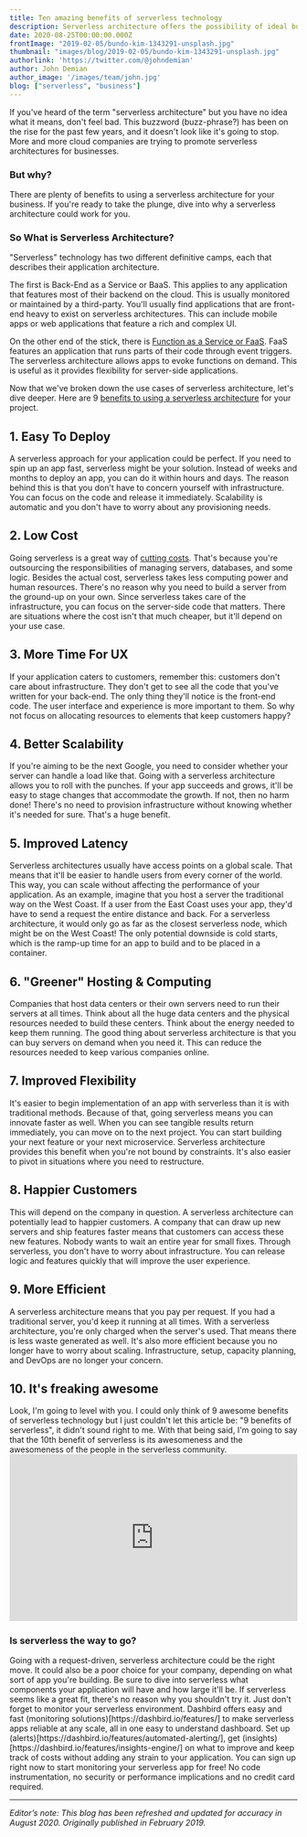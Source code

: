 ```yaml
---
title: Ten amazing benefits of serverless technology
description: Serverless architecture offers the possibility of ideal business implementations by doing the hard work for you. Here are some pros and cons you should consider.
date: 2020-08-25T00:00:00.000Z
frontImage: "2019-02-05/bundo-kim-1343291-unsplash.jpg"
thumbnail: "images/blog/2019-02-05/bundo-kim-1343291-unsplash.jpg"
authorlink: 'https://twitter.com/@johndemian'
author: John Demian
author_image: '/images/team/john.jpg'
blog: ["serverless", "business"]
---
```



If you've heard of the term "serverless architecture" but you have no idea what it means, don't feel bad. This buzzword (buzz-phrase?) has been on the rise for the past few years, and it doesn't look like it's going to stop. More and more cloud companies are trying to promote serverless architectures for businesses.

<h3>But why?</h3>

There are plenty of benefits to using a serverless architecture for your business. If you're ready to take the plunge, dive into why a serverless architecture could work for you.

<h3>So What is Serverless Architecture?</h3>
"Serverless" technology has two different definitive camps, each that describes their application architecture.

The first is Back-End as a Service or BaaS. This applies to any application that features most of their backend on the cloud. This is usually monitored or maintained by a third-party. You'll usually find applications that are front-end heavy to exist on serverless architectures. This can include mobile apps or web applications that feature a rich and complex UI.

On the other end of the stick, there is <a href="https://dashbird.io/blog/what-is-faas-function-as-a-service/">Function as a Service or FaaS</a>. FaaS features an application that runs parts of their code through event triggers. The serverless architecture allows apps to evoke functions on demand. This is useful as it provides flexibility for server-side applications.

Now that we've broken down the use cases of serverless architecture, let's dive deeper. Here are 9 <a href="https://dashbird.io/knowledge-base/basic-concepts/serverless-advantages-and-use-cases/">benefits to using a serverless architecture</a> for your project.

<h2>1. Easy To Deploy</h2>
A serverless approach for your application could be perfect. If you need to spin up an app fast, serverless might be your solution. Instead of weeks and months to deploy an app, you can do it within hours and days. The reason behind this is that you don't have to concern yourself with infrastructure. You can focus on the code and release it immediately. Scalability is automatic and you don't have to worry about any provisioning needs.

<h2>2. Low Cost</h2>
Going serverless is a great way of <a href="https://dzone.com/articles/the-great-serverless-cost-debate-serverless-costle">cutting costs</a>. That's because you're outsourcing the responsibilities of managing servers, databases, and some logic. Besides the actual cost, serverless takes less computing power and human resources. There's no reason why you need to build a server from the ground-up on your own. Since serverless takes care of the infrastructure, you can focus on the server-side code that matters. There are situations where the cost isn't that much cheaper, but it'll depend on your use case.

<h2>3. More Time For UX</h2>
If your application caters to customers, remember this: customers don't care about infrastructure. They don't get to see all the code that you've written for your back-end. The only thing they'll notice is the front-end code. The user interface and experience is more important to them. So why not focus on allocating resources to elements that keep customers happy?

<h2>4. Better Scalability</h2>
If you're aiming to be the next Google, you need to consider whether your server can handle a load like that. Going with a serverless architecture allows you to roll with the punches. If your app succeeds and grows, it'll be easy to stage changes that accommodate the growth. If not, then no harm done! There's no need to provision infrastructure without knowing whether it's needed for sure. That's a huge benefit.

<h2>5. Improved Latency</h2>
Serverless architectures usually have access points on a global scale. That means that it'll be easier to handle users from every corner of the world. This way, you can scale without affecting the performance of your application. As an example, imagine that you host a server the traditional way on the West Coast. If a user from the East Coast uses your app, they'd have to send a request the entire distance and back. For a serverless architecture, it would only go as far as the closest serverless node, which might be on the West Coast! The only potential downside is cold starts, which is the ramp-up time for an app to build and to be placed in a container.

<h2>6. "Greener" Hosting & Computing</h2>
Companies that host data centers or their own servers need to run their servers at all times. Think about all the huge data centers and the physical resources needed to build these centers. Think about the energy needed to keep them running. The good thing about serverless architecture is that you can buy servers on demand when you need it. This can reduce the resources needed to keep various companies online.

<h2>7. Improved Flexibility</h2>
It's easier to begin implementation of an app with serverless than it is with traditional methods. Because of that, going serverless means you can innovate faster as well. When you can see tangible results return immediately, you can move on to the next project. You can start building your next feature or your next microservice. Serverless architecture provides this benefit when you're not bound by constraints. It's also easier to pivot in situations where you need to restructure.

<h2>8. Happier Customers</h2>
This will depend on the company in question. A serverless architecture can potentially lead to happier customers. A company that can draw up new servers and ship features faster means that customers can access these new features. Nobody wants to wait an entire year for small fixes. Through serverless, you don't have to worry about infrastructure. You can release logic and features quickly that will improve the user experience.

<h2>9. More Efficient</h2>
A serverless architecture means that you pay per request. If you had a traditional server, you'd keep it running at all times. With a serverless architecture, you're only charged when the server's used. That means there is less waste generated as well. It's also more efficient because you no longer have to worry about scaling. Infrastructure, setup, capacity planning, and DevOps are no longer your concern.

<h2>10. It's freaking awesome</h2>
Look, I'm going to level with you.  I could only think of 9 awesome benefits of serverless technology but I just couldn't let this article be: "9 benefits of serverless", it didn't sound right to me. With that being said, I'm going to say that the 10th benefit of serverless is its awesomeness and the awesomeness of the people in the serverless community.

<div style="width:100%;height:0;padding-bottom:58%;position:relative;"><iframe src="https://giphy.com/embed/8VrtCswiLDNnO" width="100%" height="100%" style="position:absolute" frameBorder="0" class="giphy-embed" allowFullScreen></iframe></div>

<h3>Is serverless the way to go?</h3>
Going with a request-driven, serverless architecture could be the right move. It could also be a poor choice for your company, depending on what sort of app you're building. Be sure to dive into serverless what components your application will have and how large it'll be. If serverless seems like a great fit, there's no reason why you shouldn't try it. Just don't forget to monitor your serverless environment. Dashbird offers easy and fast (monitoring solutions)[https://dashbird.io/features/] to make serverless apps reliable at any scale, all in one easy to understand dashboard. Set up (alerts)[https://dashbird.io/features/automated-alerting/], get (insights)[https://dashbird.io/features/insights-engine/] on what to improve and keep track of costs without adding any strain to your application. You can sign up right now to start monitoring your serverless app for free! No code instrumentation, no security or performance implications and no credit card required.

---
_Editor’s note: This blog has been refreshed and updated for accuracy in August 2020. Originally published in February 2019._
